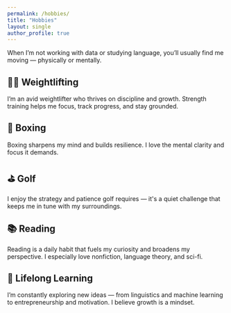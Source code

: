 ```yaml
---
permalink: /hobbies/
title: "Hobbies"
layout: single
author_profile: true
---
```


When I’m not working with data or studying language, you’ll usually find me moving — physically or mentally.

## 🏋️‍♀️ Weightlifting  
I’m an avid weightlifter who thrives on discipline and growth. Strength training helps me focus, track progress, and stay grounded.

## 🥊 Boxing  
Boxing sharpens my mind and builds resilience. I love the mental clarity and focus it demands.

## ⛳ Golf  
I enjoy the strategy and patience golf requires — it's a quiet challenge that keeps me in tune with my surroundings.

## 📚 Reading  
Reading is a daily habit that fuels my curiosity and broadens my perspective. I especially love nonfiction, language theory, and sci-fi.

## 🧠 Lifelong Learning  
I’m constantly exploring new ideas — from linguistics and machine learning to entrepreneurship and motivation. I believe growth is a mindset.
